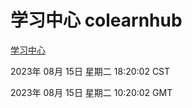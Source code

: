 # 学习中心 colearnhub
[学习中心](http://:56308/colearnhub/)

2023年 08月 15日 星期二 18:20:02 CST

2023年 08月 15日 星期二 10:20:02 GMT
